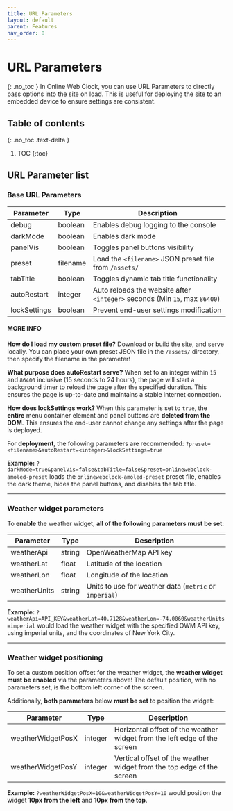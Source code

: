 ```yaml
---
title: URL Parameters
layout: default
parent: Features
nav_order: 8
---
```

# URL Parameters
{: .no_toc }
In Online Web Clock, you can use URL Parameters to directly pass options into the site on load. This is useful for deploying the site to an embedded device to ensure settings are consistent.

## Table of contents
{: .no_toc .text-delta }
1. TOC
{:toc}

## URL Parameter list
### Base URL Parameters

| Parameter | Type | Description |
| --- | --- | --- |
| debug | boolean | Enables debug logging to the console |
| darkMode | boolean | Enables dark mode |
| panelVis | boolean | Toggles panel buttons visibility |
| preset | filename | Load the `<filename>` JSON preset file from `/assets/` |
| tabTitle | boolean | Toggles dynamic tab title functionality |
| autoRestart | integer | Auto reloads the website after `<integer>` seconds (Min `15`, max `86400`) |
| lockSettings | boolean | Prevent end-user settings modification |

#### MORE INFO
**How do I load my custom preset file?** Download or build the site, and serve locally. You can place your own preset JSON file in the `/assets/` directory, then specify the filename in the parameter! 

**What purpose does autoRestart serve?** When set to an integer within `15` and `86400` inclusive (15 seconds to 24 hours), the page will start a background timer to reload the page after the specified duration. This ensures the page is up-to-date and maintains a stable internet connection.

**How does lockSettings work?** When this parameter is set to `true`, the **entire** menu container element and panel buttons are **deleted from the DOM**. This ensures the end-user cannot change any settings after the page is deployed.

For **deployment**, the following parameters are recommended: `?preset=<filename>&autoRestart=<integer>&lockSettings=true`

**Example:** `?darkMode=true&panelVis=false&tabTitle=false&preset=onlinewebclock-amoled-preset` loads the `onlinewebclock-amoled-preset` preset file, enables the dark theme, hides the panel buttons, and disables the tab title.

<hr>

### Weather widget parameters
To **enable** the weather widget, **all of the following parameters must be set**:

| Parameter | Type | Description |
| --- | --- | --- |
| weatherApi | string | OpenWeatherMap API key |
| weatherLat | float | Latitude of the location |
| weatherLon | float | Longitude of the location |
| weatherUnits | string | Units to use for weather data (`metric` or `imperial`) |

**Example:** `?weatherApi=API_KEY&weatherLat=40.7128&weatherLon=-74.0060&weatherUnits=imperial` would load the weather widget with the specified OWM API key, using imperial units, and the coordinates of New York City.

<hr>

### Weather widget positioning
To set a custom position offset for the weather widget, the **weather widget must be enabled** via the parameters above! The default position, with no parameters set, is the bottom left corner of the screen.

Additionally, **both parameters** below **must be set** to position the widget:

| Parameter | Type | Description |
| --- | --- | --- |
| weatherWidgetPosX | integer | Horizontal offset of the weather widget from the left edge of the screen |
| weatherWidgetPosY | integer | Vertical offset of the weather widget from the top edge of the screen |

**Example:** `?weatherWidgetPosX=10&weatherWidgetPosY=10` would position the widget **10px from the left** and **10px from the top**.

